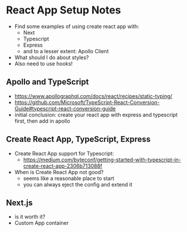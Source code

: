 React App Setup Notes
============

- Find some examples of using create react app with:
  - Next
  - Typescript  
  - Express
  - and to a lesser extent: Apollo Client
- What should I do about styles?
- Also need to use hooks!

## Apollo and TypeScript
- https://www.apollographql.com/docs/react/recipes/static-typing/
- https://github.com/Microsoft/TypeScript-React-Conversion-Guide#typescript-react-conversion-guide
- initial conclusion: create your react app with express and typescript first, then add in apollo

## Create React App, TypeScript, Express
- Create React App support for Typescript:
  - https://medium.com/byteconf/getting-started-with-typescript-in-create-react-app-2306b713088f
- When is Create React App not good?
  - seems like a reasonable place to start
  - you can always eject the config and extend it

## Next.js
- is it worth it?
- Custom App container
